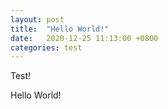 ```yaml
---
layout: post
title:  "Hello World!"
date:   2020-12-25 11:13:00 +0800
categories: test
---
```


Test!

Hello World!